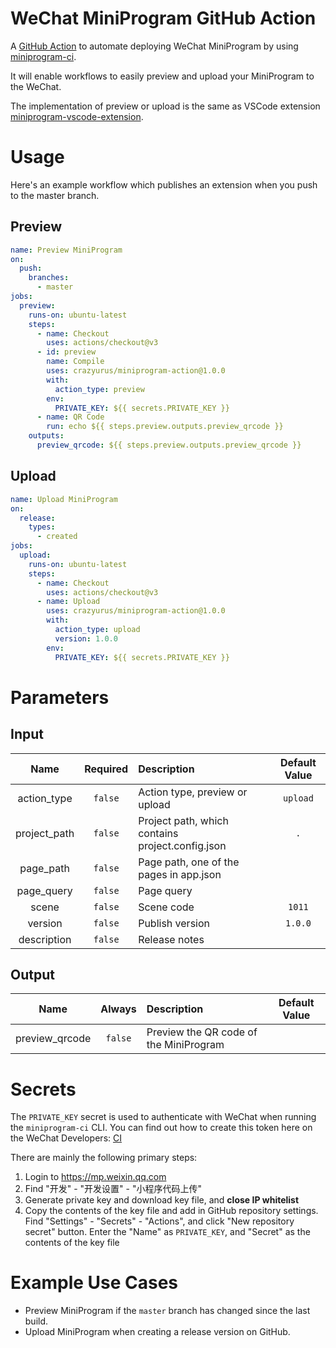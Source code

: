 # WeChat MiniProgram GitHub Action

A [GitHub Action](https://github.com/features/actions) to automate deploying WeChat MiniProgram by using [miniprogram-ci](https://www.npmjs.com/package/miniprogram-ci).

It will enable workflows to easily preview and upload your MiniProgram to the WeChat.

The implementation of preview or upload is the same as VSCode extension [miniprogram-vscode-extension](https://marketplace.visualstudio.com/items?itemName=crazyurus.miniprogram-vscode-extension).

# Usage

Here's an example workflow which publishes an extension when you push to the master branch.

## Preview

```yaml
name: Preview MiniProgram
on:
  push:
    branches:
      - master
jobs:
  preview:
    runs-on: ubuntu-latest
    steps:
      - name: Checkout
        uses: actions/checkout@v3
      - id: preview
        name: Compile
        uses: crazyurus/miniprogram-action@1.0.0
        with:
          action_type: preview
        env:
          PRIVATE_KEY: ${{ secrets.PRIVATE_KEY }}
      - name: QR Code
        run: echo ${{ steps.preview.outputs.preview_qrcode }}
    outputs:
      preview_qrcode: ${{ steps.preview.outputs.preview_qrcode }}
```

## Upload

```yaml
name: Upload MiniProgram
on:
  release:
    types:
      - created
jobs:
  upload:
    runs-on: ubuntu-latest
    steps:
      - name: Checkout
        uses: actions/checkout@v3
      - name: Upload
        uses: crazyurus/miniprogram-action@1.0.0
        with:
          action_type: upload
          version: 1.0.0
        env:
          PRIVATE_KEY: ${{ secrets.PRIVATE_KEY }}
```

# Parameters

## Input

| Name | Required | Description | Default Value |
| :----: | :----: | :---- | :----: |
| action_type | `false` | Action type, preview or upload | `upload` |
| project_path | `false` | Project path, which contains project.config.json | `.` |
| page_path | `false` | Page path, one of the pages in app.json |  |
| page_query | `false` | Page query |  |
| scene | `false` | Scene code | `1011` |
| version | `false` | Publish version | `1.0.0` |
| description | `false` | Release notes |  |

## Output

| Name | Always | Description | Default Value |
| :----: | :----: | :---- | :----: |
| preview_qrcode | `false` | Preview the QR code of the MiniProgram |  |

# Secrets

The `PRIVATE_KEY` secret is used to authenticate with WeChat when running the `miniprogram-ci` CLI. You can find out how to create this token here on the WeChat Developers: [CI](https://developers.weixin.qq.com/miniprogram/dev/devtools/ci.html)

There are mainly the following primary steps:

1. Login to https://mp.weixin.qq.com
2. Find "开发" - "开发设置" - "小程序代码上传"
3. Generate private key and download key file, and **close IP whitelist**
4. Copy the contents of the key file and add in GitHub repository settings. Find "Settings" - "Secrets" - "Actions", and click "New repository secret" button. Enter the "Name" as `PRIVATE_KEY`, and "Secret" as the contents of the key file

# Example Use Cases

- Preview MiniProgram if the `master` branch has changed since the last build.
- Upload MiniProgram when creating a release version on GitHub.
